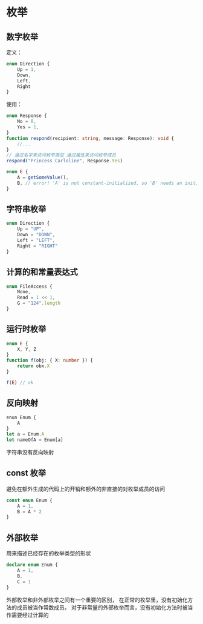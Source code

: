 # 枚举

## 数字枚举

定义：

``` ts
enum Direction {
    Up = 1,
    Down,
    Left,
    Right
}
```

使用：

``` ts
enum Response {
    No = 0,
    Yes = 1,
}
function respond(recipient: string, message: Response): void {
    //...
}
// 通过名字来访问枚举类型 通过属性来访问枚举成员
respond("Princess Carloline", Response.Yes)
```

``` ts
enum E {
    A = getSomeValue(),
    B, // error! 'A' is not constant-initialized, so 'B' needs an initializer
}
```

## 字符串枚举

``` ts
enum Direction {
    Up = "UP",
    Down = "DOWN",
    Left = "LEFT",
    Right = "RIGHT"
}
```

## 计算的和常量表达式

``` ts
enum FileAccess {
    None,
    Read = 1 << 1,
    G = "124".length
}
```

## 运行时枚举

``` ts
enum E {
    X, Y, Z
}
function f(obj: { X: number }) {
    return obx.X
}

f(E) // ok
```

## 反向映射

``` ts
enun Enum {
    A
}
let a = Enum.A
let nameOfA = Enum[a]
```

字符串没有反向映射

## const 枚举

避免在额外生成的代码上的开销和额外的非直接的对枚举成员的访问

``` ts
const enum Enum {
    A = 1,
    B = A * 2
}
```

## 外部枚举

用来描述已经存在的枚举类型的形状

``` ts
declare enum Enum {
    A = 1,
    B,
    C = 1
}
```

外部枚举和非外部枚举之间有一个重要的区别， 在正常的枚举里，没有初始化方法的成员被当作常数成员。
对于非常量的外部枚举而言，没有初始化方法时被当作需要经过计算的


